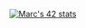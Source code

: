 [![Marc's 42 stats](https://badge42.herokuapp.com/api/stats/mterkhoy)](https://profile.intra.42.fr/users/mterkhoy)
